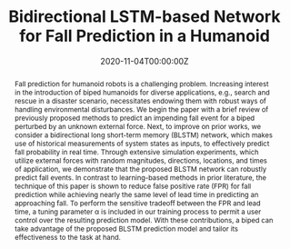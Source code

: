 ---
title: "Bidirectional LSTM-based Network for Fall Prediction in a Humanoid"

# Authors
# If you created a profile for a user (e.g. the default `admin` user), write the username (folder name) here 
# and it will be replaced with their full name and linked to their profile.
authors:
- Dongdong Liu
- Hoon Jeong
- Aoxue Wei
- Vikram Kapila

# Author notes (optional)
# author_notes:
# - "Equal contribution"
# - "Equal contribution"

date: "2020-11-04T00:00:00Z"
doi: ""

# Schedule page publish date (NOT publication's date).
publishDate: "2020-11-04T00:00:00Z"

# Publication type.
# Legend: 0 = Uncategorized; 1 = Conference paper; 2 = Journal article;
# 3 = Preprint / Working Paper; 4 = Report; 5 = Book; 6 = Book section;
# 7 = Thesis; 8 = Patent
publication_types: ["1"]

# Publication name and optional abbreviated publication name.
publication: IEEE-RAS International Conference on Safety, Security, and Rescue Robotics (SSRR)
publication_short: In IEEE International Conference on Safety, Security, and Rescue Robotics (SSRR)

abstract: Fall prediction for humanoid robots is a challenging problem. Increasing interest in the introduction of biped humanoids for diverse applications, e.g., search and rescue in a disaster scenario, necessitates endowing them with robust ways of handling environmental disturbances. We begin the paper with a brief review of previously proposed methods to predict an impending fall event for a biped perturbed by an unknown external force. Next, to improve on prior works, we consider a bidirectional long short-term memory (BLSTM) network, which makes use of historical measurements of system states as inputs, to effectively predict fall probability in real time. Through extensive simulation experiments, which utilize external forces with random magnitudes, directions, locations, and times of application, we demonstrate that the proposed BLSTM network can robustly predict fall events. In contrast to learning-based methods in prior literature, the technique of this paper is shown to reduce false positive rate (FPR) for fall prediction while achieving nearly the same level of lead time in predicting an approaching fall. To perform the sensitive tradeoff between the FPR and lead time, a tuning parameter α is included in our training process to permit a user control over the resulting prediction model. With these contributions, a biped can take advantage of the proposed BLSTM prediction model and tailor its effectiveness to the task at hand.

# Summary. An optional shortened abstract.
summary: To improve on prior works, we consider a bidirectional long short-term memory (BLSTM) network, which makes use of historical measurements of system states as inputs, to effectively predict fall probability in real time. Through extensive simulation experiments, which utilize external forces with random magnitudes, directions, locations, and times of application, we demonstrate that the proposed BLSTM network can robustly predict fall events.

tags: []

# Display this page in the Featured widget?
featured: true

# Custom links (uncomment lines below)
# links:
# - name: Custom Link
#   url: http://example.org

url_pdf: https://ieeexplore.ieee.org/document/9292620
url_code: ''
url_dataset: ''
url_poster: ''
url_project: ''
url_slides: ''
url_source: ''
url_video: https://www.youtube.com/watch?v=F75tUYqeGkU

# Featured image
# To use, add an image named `featured.jpg/png` to your page's folder. 
image:
  caption: ''
  focal_point: ""
  preview_only: false

# Associated Projects (optional).
#   Associate this publication with one or more of your projects.
#   Simply enter your project's folder or file name without extension.
#   E.g. `internal-project` references `content/project/internal-project/index.md`.
#   Otherwise, set `projects: []`.
projects:
- forecast
share: false  # Show social sharing links?

# Slides (optional).
#   Associate this publication with Markdown slides.
#   Simply enter your slide deck's filename without extension.
#   E.g. `slides: "example"` references `content/slides/example/index.md`.
#   Otherwise, set `slides: ""`.
slides: example
reading_time: false  # Show estimated reading time?
share: false  # Show social sharing links?
profile: false  # Show author profile?
commentable: false  # Allow visitors to comment? Supported by the Page, Post, and Docs content types.
editable: false  # Allow visitors to edit the page? Supported by the Page, Post, and Docs content types.
---